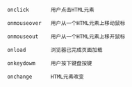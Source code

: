 		onclick       用户点击HTML元素
		
		onmouseover   用户从一个HTML元素上移动鼠标
		
		onmouseout    用户从一个HTML元素上移开鼠标
		
		onload        浏览器已完成页面加载
		
		onkeydowm     用户按下键盘按键
		
		onchange      HTML元素改变